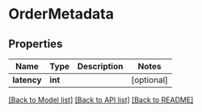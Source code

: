 # OrderMetadata

## Properties
Name | Type | Description | Notes
------------ | ------------- | ------------- | -------------
**latency** | **int** |  | [optional] 

[[Back to Model list]](../../README.md#documentation-for-models) [[Back to API list]](../../README.md#documentation-for-api-endpoints) [[Back to README]](../../README.md)


